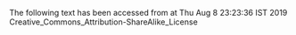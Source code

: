 The following text has been accessed from at Thu Aug 8 23:23:36 IST 2019
Creative_Commons_Attribution-ShareAlike_License
